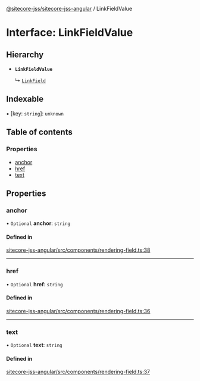 [@sitecore-jss/sitecore-jss-angular](../README.md) / LinkFieldValue

# Interface: LinkFieldValue

## Hierarchy

- **`LinkFieldValue`**

  ↳ [`LinkField`](LinkField.md)

## Indexable

▪ [key: `string`]: `unknown`

## Table of contents

### Properties

- [anchor](LinkFieldValue.md#anchor)
- [href](LinkFieldValue.md#href)
- [text](LinkFieldValue.md#text)

## Properties

### anchor

• `Optional` **anchor**: `string`

#### Defined in

[sitecore-jss-angular/src/components/rendering-field.ts:38](https://github.com/Sitecore/jss/blob/bcbe125c3/packages/sitecore-jss-angular/src/components/rendering-field.ts#L38)

___

### href

• `Optional` **href**: `string`

#### Defined in

[sitecore-jss-angular/src/components/rendering-field.ts:36](https://github.com/Sitecore/jss/blob/bcbe125c3/packages/sitecore-jss-angular/src/components/rendering-field.ts#L36)

___

### text

• `Optional` **text**: `string`

#### Defined in

[sitecore-jss-angular/src/components/rendering-field.ts:37](https://github.com/Sitecore/jss/blob/bcbe125c3/packages/sitecore-jss-angular/src/components/rendering-field.ts#L37)
